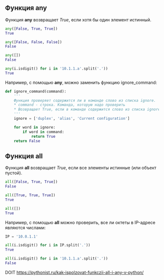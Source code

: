 ## Функция any

Функция **any** возвращает _True_, если хотя бы один элемент истинный.

```python
any([False, True, True])
True

any([False, False, False])
False

any([])
False

any(i.isdigit() for i in '10.1.1.a'.split('.'))
True
```

Например, с помощью **any**, можно заменить функцию ignore_command:

```python
def ignore_command(command):
    '''
    Функция проверяет содержится ли в команде слово из списка ignore.
    * command - строка. Команда, которую надо проверить
    * Возвращает True, если в команде содержится слово из списка ignore, False - если нет
    '''
    ignore = ['duplex', 'alias', 'Current configuration']

    for word in ignore:
        if word in command:
            return True
    return False
```

## Функция all

Функция **all** возвращает _True_, если все элементы истинные (или объект пустой).

```python
all([False, True, True])
False
```

```python
all([True, True, True])
True
```

```python
all([])
True
```

Например, с помощью **all** можно проверить, все ли октеты в IP-адресе являются числами:

```python
IP = '10.0.1.1'

all(i.isdigit() for i in IP.split('.'))
True

all(i.isdigit() for i in '10.1.1.a'.split('.'))
False
```
DOIT https://pythonist.ru/kak-ispolzovat-funkczii-all-i-any-v-python/
